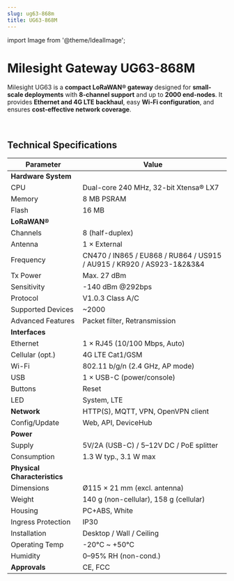 ```yaml
---
slug: ug63-868m
title: UG63-868M
---
```


import Image from '@theme/IdealImage';

# Milesight Gateway UG63-868M

Milesight UG63 is a **compact LoRaWAN® gateway** designed for **small-scale deployments** with **8-channel support** and up to **2000 end-nodes**. It provides **Ethernet and 4G LTE backhaul**, easy **Wi-Fi configuration**, and ensures **cost-effective network coverage**.  

<div class="container">
  <div class="row">
    <div class="col col--8">
      <div style={{ width: '500px', height: '500px' }}>
        <Image img={require('./ug63-868m.png')} />
      </div>
    </div>
    <div class="col col--24"></div>
  </div>
</div>
<br />

## Technical Specifications

| **Parameter** | **Value** |
|---------------|-----------|
| **Hardware System** | |
| CPU | Dual-core 240 MHz, 32-bit Xtensa® LX7 |
| Memory | 8 MB PSRAM |
| Flash | 16 MB |
| **LoRaWAN®** | |
| Channels | 8 (half-duplex) |
| Antenna | 1 × External |
| Frequency | CN470 / IN865 / EU868 / RU864 / US915 / AU915 / KR920 / AS923-1&2&3&4 |
| Tx Power | Max. 27 dBm |
| Sensitivity | -140 dBm @292bps |
| Protocol | V1.0.3 Class A/C |
| Supported Devices | ~2000 |
| Advanced Features | Packet filter, Retransmission |
| **Interfaces** | |
| Ethernet | 1 × RJ45 (10/100 Mbps, Auto) |
| Cellular (opt.) | 4G LTE Cat1/GSM |
| Wi-Fi | 802.11 b/g/n (2.4 GHz, AP mode) |
| USB | 1 × USB-C (power/console) |
| Buttons | Reset |
| LED | System, LTE |
| **Network** | HTTP(S), MQTT, VPN, OpenVPN client |
| Config/Update | Web, API, DeviceHub |
| **Power** | |
| Supply | 5V/2A (USB-C) / 5–12V DC / PoE splitter |
| Consumption | 1.3 W typ., 3.1 W max |
| **Physical Characteristics** | |
| Dimensions | Ø115 × 21 mm (excl. antenna) |
| Weight | 140 g (non-cellular), 158 g (cellular) |
| Housing | PC+ABS, White |
| Ingress Protection | IP30 |
| Installation | Desktop / Wall / Ceiling |
| Operating Temp | -20°C ~ +50°C |
| Humidity | 0–95% RH (non-cond.) |
| **Approvals** | CE, FCC |
